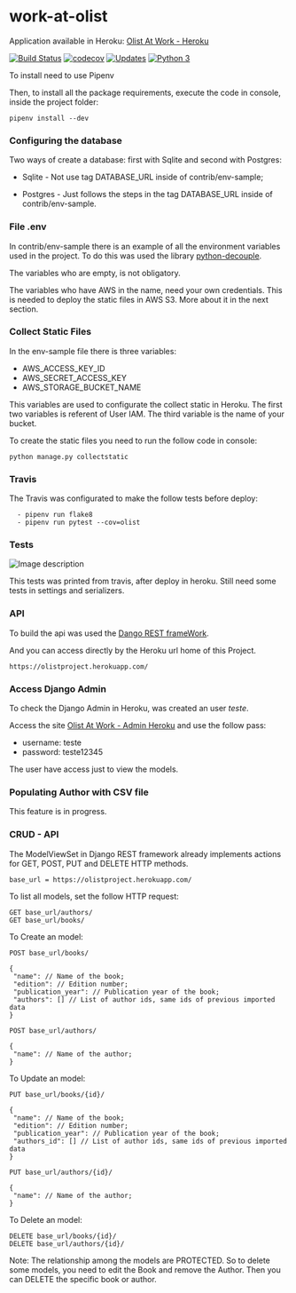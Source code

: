 # work-at-olist


Application available in Heroku: [Olist At Work - Heroku](https://olistproject.herokuapp.com/)

[![Build Status](https://travis-ci.com/jona04/work-at-olist.svg?branch=master)](https://travis-ci.com/jona04/work-at-olist)
[![codecov](https://codecov.io/gh/jona04/work-at-olist/branch/master/graph/badge.svg)](https://codecov.io/gh/jona04/work-at-olist)
[![Updates](https://pyup.io/repos/github/jona04/work-at-olist/shield.svg)](https://pyup.io/repos/github/jona04/work-at-olist/)
[![Python 3](https://pyup.io/repos/github/jona04/work-at-olist/python-3-shield.svg)](https://pyup.io/repos/github/jona04/work-at-olist/)


To install need to use Pipenv

Then, to install all the package requirements, execute the code in console, inside the project folder:
```console
pipenv install --dev
```

### Configuring the database

Two ways of create a database: first with Sqlite and second with Postgres:

* Sqlite - Not use tag DATABASE_URL inside of contrib/env-sample;

* Postgres - Just follows the steps in the tag DATABASE_URL inside of contrib/env-sample.

### File .env

In contrib/env-sample there is an example of all the environment variables used in the project. 
To do this was used the library [python-decouple](https://github.com/henriquebastos/python-decouple).

The variables who are empty, is not obligatory.  

The variables who have AWS in the name, need your own credentials. This is needed to deploy the static files in AWS S3. 
More about it in the next section.

### Collect Static Files

In the env-sample file there is three variables:

* AWS_ACCESS_KEY_ID
* AWS_SECRET_ACCESS_KEY
* AWS_STORAGE_BUCKET_NAME

This variables are used to configurate the collect static in Heroku. The first two variables is referent of User IAM. 
The third variable is the name of your bucket.

To create the static files you need to run the follow code in console:

```
python manage.py collectstatic
```

### Travis

The Travis was configurated to make the follow tests before deploy:

```
  - pipenv run flake8
  - pipenv run pytest --cov=olist
```

### Tests

![Image description](https://i.ibb.co/THw7JC5/Screen-Shot-2020-05-04-at-14-16-55.png)

This tests was printed from travis, after deploy in heroku. Still need some tests in settings and serializers.

### API 

To build the api was used the [Dango REST frameWork](https://www.django-rest-framework.org).

And you can access directly by the Heroku url home of this Project.

```
https://olistproject.herokuapp.com/
```

### Access Django Admin

To check the Django Admin in Heroku, was created an user *teste*.

Access the site [Olist At Work - Admin Heroku](https://olistproject.herokuapp.com/admin) and use the follow pass:

* username: teste
* password: teste12345

The user have access just to view the models.

### Populating Author with CSV file

This feature is in progress.

### CRUD - API

The ModelViewSet in Django REST framework already implements actions for GET, POST, PUT and DELETE HTTP methods.

```
base_url = https://olistproject.herokuapp.com/
```

To list all models, set the follow HTTP request:

```
GET base_url/authors/
GET base_url/books/
```

To Create an model:

```
POST base_url/books/

{
 "name": // Name of the book;
 "edition": // Edition number;
 "publication_year": // Publication year of the book;
 "authors": [] // List of author ids, same ids of previous imported data
}

POST base_url/authors/

{
 "name": // Name of the author;
}
```

To Update an model:

```
PUT base_url/books/{id}/

{
 "name": // Name of the book;
 "edition": // Edition number;
 "publication_year": // Publication year of the book;
 "authors_id": [] // List of author ids, same ids of previous imported data
}

PUT base_url/authors/{id}/

{
 "name": // Name of the author;
}
```

To Delete an model:

```
DELETE base_url/books/{id}/
DELETE base_url/authors/{id}/
```

Note: The relationship among the models are PROTECTED. So to delete some models, you need to edit the Book and remove the Author. Then you can DELETE the specific book or author.